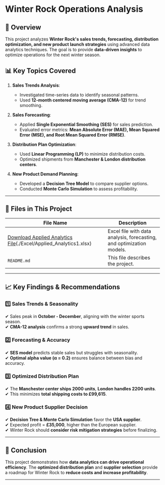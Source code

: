 # Winter Rock Operations Analysis

## 📌 Overview
This project analyzes **Winter Rock's sales trends, forecasting, distribution optimization, and new product launch strategies** using advanced data analytics techniques. The goal is to provide **data-driven insights** to optimize operations for the next winter season.

## 📊 Key Topics Covered
1. **Sales Trends Analysis**: 
   - Investigated time-series data to identify seasonal patterns.
   - Used **12-month centered moving average (CMA-12)** for trend smoothing.

2. **Sales Forecasting**:
   - Applied **Single Exponential Smoothing (SES)** for sales prediction.
   - Evaluated error metrics: **Mean Absolute Error (MAE), Mean Squared Error (MSE), and Root Mean Squared Error (RMSE)**.

3. **Distribution Plan Optimization**:
   - Used **Linear Programming (LP)** to minimize distribution costs.
   - Optimized shipments from **Manchester & London distribution centers**.

4. **New Product Demand Planning**:
   - Developed a **Decision Tree Model** to compare supplier options.
   - Conducted **Monte Carlo Simulation** to assess profitability.

---

## 📂 Files in This Project
| File Name | Description |
|-----------|------------|
| [Download Applied Analytics File](./Excel/Applied_Analytics1.xlsx)(./Excel/Applied_Analytics1.xlsx) | Excel file with data analysis, forecasting, and optimization models. |
| `README.md` | This file describes the project. |

---

## 📈 Key Findings & Recommendations

### 1️⃣ **Sales Trends & Seasonality**
✔ Sales peak in **October - December**, aligning with the winter sports season.  
✔ **CMA-12 analysis** confirms a strong **upward trend** in sales.

### 2️⃣ **Forecasting & Accuracy**
✔ **SES model** predicts stable sales but struggles with seasonality.  
✔ **Optimal alpha value (α = 0.2)** ensures balance between bias and accuracy.

### 3️⃣ **Optimized Distribution Plan**
✔ The **Manchester center ships 2000 units**, **London handles 2200 units**.  
✔ This minimizes **total shipping costs to £99,615**.

### 4️⃣ **New Product Supplier Decision**
✔ **Decision Tree & Monte Carlo Simulation** favor the **USA supplier**.  
✔ Expected profit = **£35,000**, higher than the European supplier.  
✔ Winter Rock should **consider risk mitigation strategies** before finalizing.

---

## 📌 Conclusion
This project demonstrates how **data analytics can drive operational efficiency**. The **optimized distribution plan** and **supplier selection** provide a roadmap for Winter Rock to **reduce costs and increase profitability**.

---

